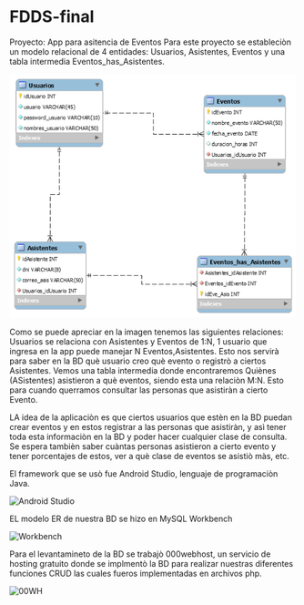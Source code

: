 # FDDS-final
Proyecto: App para asitencia de Eventos 
Para este proyecto se estableciòn un modelo relacional de 4 entidades: Usuarios, Asistentes, Eventos y una tabla intermedia Eventos_has_Asistentes.

![modeloder](modeloder.png)

Como se puede apreciar en la imagen tenemos las siguientes relaciones:
Usuarios se relaciona con Asistentes y Eventos de 1:N, 1 usuario que ingresa en la app puede manejar N Eventos,Asistentes.
Esto nos servirà para saber en la BD què usuario creo què evento o registrò a ciertos Asistentes.
Vemos una tabla intermedia donde encontraremos Quiènes (ASistentes) asistieron a què eventos, siendo esta una relaciòn M:N.
Esto para cuando querramos consultar las personas que asistiràn a cierto Evento.

LA idea de la aplicaciòn es que ciertos usuarios que estèn en la BD puedan crear eventos y en estos registrar a las personas que asistiràn, y asì tener
toda esta informaciòn en la BD y poder hacer cualquier clase de consulta. Se espera tambièn saber cuàntas personas asistieron a cierto evento y tener porcentajes de estos, ver a què 
clase de eventos se asistiò màs, etc.

El framework que se usò fue Android Studio, lenguaje de programaciòn Java.

![Android Studio](https://i.blogs.es/6e0b73/android-studio/1366_2000.png)

EL modelo ER de nuestra BD se hizo en MySQL Workbench  

![Workbench](https://programaenlinea.net/wp-content/uploads/2020/01/sql-1024x576.jpg)

Para el levantamineto de la BD se trabajò 000webhost, un servicio de hosting gratuito donde se implmentò la BD para realizar nuestras diferentes funciones CRUD las cuales 
fueros implementadas en archivos php.


![00WH](https://images.websiteplanet.com/wp-content/uploads/2018/04/000webhost-logo-alt.png)





